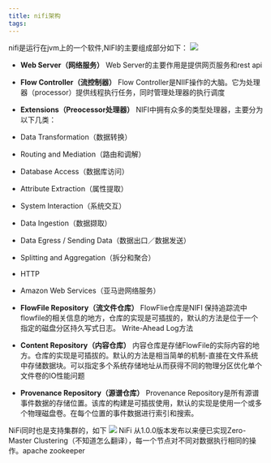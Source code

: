 ```yaml
---
title: nifi架构
tags:
---
```


nifi是运行在jvm上的一个软件,NIFI的主要组成部分如下：
![](https://nifi.apache.org/docs/nifi-docs/html/images/zero-master-node.png)

- **Web Server（网络服务）**
  Web Server的主要作用是提供网页服务和rest api

- **Flow Controller（流控制器）**
  Flow Controller是NIIF操作的大脑。它为处理器（processor）提供线程执行任务，同时管理处理器的执行调度

- **Extensions（Preocessor处理器）**
 NIFI中拥有众多的类型处理器，主要分为以下几类：
 - Data Transformation（数据转换）
 - Routing and Mediation（路由和调解）
 - Database Access（数据库访问）
 - Attribute Extraction（属性提取）
 - System Interaction（系统交互）
 - Data Ingestion（数据撷取）
 - Data Egress / Sending Data（数据出口／数据发送）
 - Splitting and Aggregation（拆分和聚合）
 - HTTP
 - Amazon Web Services（亚马逊网络服务）

- **FlowFile Repository（流文件仓库）**
 FlowFlie仓库是NIFI 保持追踪流中flowfile的相关信息的地方，仓库的实现是可插拔的，默认的方法是位于一个指定的磁盘分区持久写式日志。 Write-Ahead Log方法

- **Content Repository（内容仓库）**
 内容仓库是存储FlowFile的实际内容的地方。仓库的实现是可插拔的。默认的方法是相当简单的机制-直接在文件系统中存储数据块。可以指定多个系统存储地址从而获得不同的物理分区优化单个文件卷的IO性能问题
 
- **Provenance Repository（源谱仓库）**
 Provenance Repository是所有源谱事件数据的存储位置。该库的构建是可插拔使用，默认的实现是使用一个或多个物理磁盘卷。在每个位置的事件数据进行索引和搜索。

NiFi同时也是支持集群的，如下
![](https://nifi.apache.org/docs/nifi-docs/html/images/zero-master-cluster.png)
NiFi 从1.0.0版本发布以来便已实现Zero-Master Clustering（不知道怎么翻译），每一个节点对不同对数据执行相同的操作。apache zookeeper